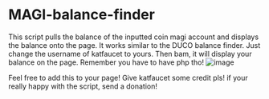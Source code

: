 # MAGI-balance-finder
This script pulls the balance of the inputted coin magi account and displays the balance onto the page. It works similar to the DUCO balance finder. Just change the username of katfaucet to yours. Then bam, it will display your balance on the page. Remember you have to have php tho!
![image](https://github.com/user-attachments/assets/18ba9a0e-e663-46f4-a65f-b014d6b4e741)

Feel free to add this to your page! Give katfaucet some credit pls! if your really happy with the script, send a donation!
